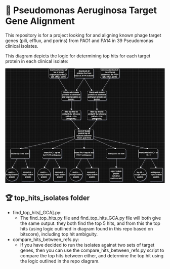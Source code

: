# 🧬 Pseudomonas Aeruginosa Target Gene Alignment 

This repository is for a project looking for and aligning known phage target genes (pili, efflux, and porins) from PAO1 and PA14 in 39 Pseudomonas clinical isolates. 


This diagram depicts the logic for determining top hits for each target protein in each clinical isolate: 

![gene search pipline diagram](https://github.com/hanana2000/Clinical_Isolate_target_gene_alignments/blob/f0dfb14a9100767b402b663f975e6a75a8342d3a/PA_Isolate_target_proteins.jpg)


## 🏆 top_hits_isolates folder 

- find_top_hits[_GCA].py: 
    - The find_top_hits.py file and find_top_hits_GCA.py file will both give the same output. they both find the top 5 hits, and from this the top hits (using logic outlined in diagram found in this repo based on bitscore), including top hit ambiguity. 
- compare_hits_between_refs.py: 
    - If you have decided to run the isolates against two sets of target genes, then you can use the compare_hits_between_refs.py script to compare the top hits between either, and determine the top hit using the logic outlined in the repo diagram.  
